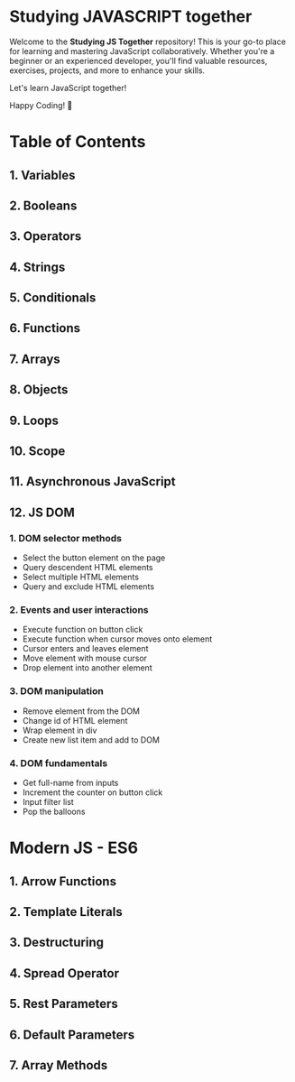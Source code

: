 # Studying JAVASCRIPT together
Welcome to the **Studying JS Together** repository! This is your go-to place for learning and mastering JavaScript collaboratively. Whether you're a beginner or an experienced developer, you'll find valuable resources, exercises, projects, and more to enhance your skills.

Let's learn JavaScript together!

Happy Coding! 🚀

# Table of Contents
## 1.	Variables 
## 2.	Booleans 
## 3.	Operators 
## 4.	Strings
## 5.	Conditionals 
## 6.	Functions
## 7.	Arrays
## 8.	Objects 
## 9.	Loops
## 10.	Scope
## 11.	Asynchronous JavaScript
## 12.	JS DOM 
### 1.	DOM selector methods

- Select the button element on the page
- Query descendent HTML elements 
- Select multiple HTML elements
- Query and exclude HTML elements
  
### 2.	Events and user interactions 
- Execute function on button click
- Execute function when cursor moves onto element
- Cursor enters and leaves element
- Move element with mouse cursor
- Drop element into another element
  
### 3.	DOM manipulation
- Remove element from the DOM
- Change id of HTML element
- Wrap element in div
- Create new list item and add to DOM

### 4. DOM fundamentals 
- Get full-name from inputs
- Increment the counter on button click
- Input filter list
- Pop the balloons 

# Modern JS - ES6
## 1. Arrow Functions
## 2. Template Literals
## 3. Destructuring
## 4. Spread Operator
## 5. Rest Parameters
## 6. Default Parameters
## 7. Array Methods
